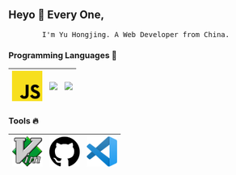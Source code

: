 
## Heyo :wave: Every One, 

<p align="center">
  <samp>
    I'm Yu Hongjing. A Web Developer from China.
  </samp>
</p>

### Programming Languages  :rocket:
|  <img src="https://raw.githubusercontent.com/yuhongjing/yuhongjing/master/img/js.png" width=60> |  <img src="https://raw.githubusercontent.com/yuhongjing/yuhongjing/master/img/php.png" width=60> |  <img src="https://raw.githubusercontent.com/yuhongjing/yuhongjing/master/node/php.png" width=60> |
|:---:|:---:|:---:|

### Tools :fire:
| <img src="https://raw.githubusercontent.com/yuhongjing/yuhongjing/master/img/vim.png" width=60> | <img src="https://raw.githubusercontent.com/yuhongjing/yuhongjing/master/img/github.svg" width=60> | <img src="https://raw.githubusercontent.com/yuhongjing/yuhongjing/master/img/vscode.png" width=60> |
|:---:|:---:|:---:|